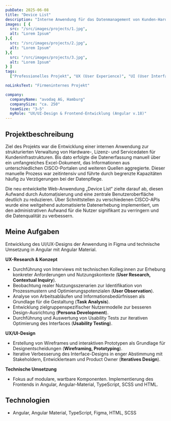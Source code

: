 ```yaml
---
pubDate: 2025-06-08
title: "Device List"
description: "Interne Anwendung für das Datenmanagement von Kunden-Hardware und -Software"
images: [ {
  src: "/src/images/projects/1.jpg",
  alt: "Lorem Ipsum"
},{
  src: "/src/images/projects/2.jpg",
  alt: "Lorem Ipsum"
},{
  src: "/src/images/projects/3.jpg",
  alt: "Lorem Ipsum"
} ]
tags:
  ["Professionelles Projekt", "UX (User Experience)", "UI (User Interface)", "Frontend-Entwicklung"]

noLinksText: "Firmeninternes Projekt"

company:
  companyName: "avodaq AG, Hamburg"
  companySize: "ca. 250"
  teamSize: "3–5"
  myRole: "UX/UI-Design & Frontend-Entwicklung (Angular v.18)"
---
```


## Projektbeschreibung

Ziel des Projekts war die Entwicklung einer internen Anwendung zur strukturierten Verwaltung von Hardware-, Lizenz-
und Servicedaten für Kundeninfrastrukturen. Bis dato erfolgte die Datenerfassung manuell über ein umfangreiches
Excel-Dokument, das Informationen aus unterschiedlichen CISCO-Portalen und weiteren Quellen aggregierte. Dieser manuelle
Prozess war zeitintensiv und führte durch begrenzte Kapazitäten häufig zu Verzögerungen bei der Datenpflege.

Die neu entwickelte Web-Anwendung „Device List“ zielte darauf ab, diesen Aufwand durch Automatisierung und eine zentrale
Benutzeroberfläche deutlich zu reduzieren. Über Schnittstellen zu verschiedenen CISCO-APIs wurde eine weitgehend
automatisierte Datenerhebung implementiert, um den administrativen Aufwand für die Nutzer signifikant zu verringern und
die Datenqualität zu verbessern.

## Meine Aufgaben

Entwicklung des UI/UX-Designs der Anwendung in Figma und technische Umsetzung in Angular mit Angular Material.

**UX-Research & Konzept**

- Durchführung von Interviews mit technischen Kolleg:innen zur Erhebung konkreter Anforderungen und Nutzungskontexte
  (**User Research, Contextual Inquiry**).
- Beobachtung realer Nutzungsszenarien zur Identifikation von Prozessmustern und Optimierungspotenzialen (**User
  Observation**).
- Analyse von Arbeitsabläufen und Informationsbedürfnissen als Grundlage für die Gestaltung (**Task Analysis**).
- Entwicklung zielgruppenspezifischer Nutzermodelle zur besseren Design-Ausrichtung (**Persona Development**).
- Durchführung und Auswertung von Usability Tests zur iterativen Optimierung des Interfaces (**Usability Testing**).

**UX/UI-Design**

- Erstellung von Wireframes und interaktiven Prototypen als Grundlage für Designentscheidungen (**Wireframing,
  Prototyping**).
- Iterative Verbesserung des Interface-Designs in enger Abstimmung mit Stakeholdern, Entwicklerteam und Product Owner
  (**Iteratives Design**).

**Technische Umsetzung**

- Fokus auf modulare, wartbare Komponenten. Implementierung des Frontends in Angular, Angular-Material, TypeScript, SCSS
  und HTML.

## Technologien

- Angular, Angular Material, TypeScript, Figma, HTML, SCSS
